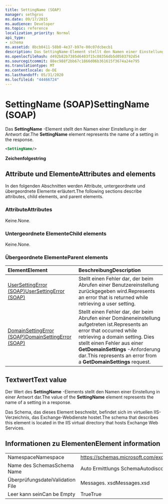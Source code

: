 ```yaml
---
title: SettingName (SOAP)
manager: sethgros
ms.date: 09/17/2015
ms.audience: Developer
ms.topic: reference
localization_priority: Normal
api_type:
- schema
ms.assetid: 8bcb0411-58b0-4e37-b97e-00c07dcbecb1
description: Das SettingName-Element stellt den Namen einer Einstellung in der Antwort dar.
ms.openlocfilehash: d492b82b7385d6403f15c08356db5d0503792d54
ms.sourcegitcommit: 88ec988f2bb67c1866d06b361615f3674a24e795
ms.translationtype: MT
ms.contentlocale: de-DE
ms.lasthandoff: 05/31/2020
ms.locfileid: "44466724"
---
```

# <a name="settingname-soap"></a><span data-ttu-id="1de56-103">SettingName (SOAP)</span><span class="sxs-lookup"><span data-stu-id="1de56-103">SettingName (SOAP)</span></span>

<span data-ttu-id="1de56-104">Das **SettingName** -Element stellt den Namen einer Einstellung in der Antwort dar.</span><span class="sxs-lookup"><span data-stu-id="1de56-104">The **SettingName** element represents the name of a setting in the response.</span></span> 
  
```XML
<SettingName/>
```

 <span data-ttu-id="1de56-105">**Zeichenfolge**</span><span class="sxs-lookup"><span data-stu-id="1de56-105">**string**</span></span>
## <a name="attributes-and-elements"></a><span data-ttu-id="1de56-106">Attribute und Elemente</span><span class="sxs-lookup"><span data-stu-id="1de56-106">Attributes and elements</span></span>

<span data-ttu-id="1de56-107">In den folgenden Abschnitten werden Attribute, untergeordnete und übergeordnete Elemente erläutert.</span><span class="sxs-lookup"><span data-stu-id="1de56-107">The following sections describe attributes, child elements, and parent elements.</span></span>
  
### <a name="attributes"></a><span data-ttu-id="1de56-108">Attribute</span><span class="sxs-lookup"><span data-stu-id="1de56-108">Attributes</span></span>

<span data-ttu-id="1de56-109">Keine.</span><span class="sxs-lookup"><span data-stu-id="1de56-109">None.</span></span>
  
### <a name="child-elements"></a><span data-ttu-id="1de56-110">Untergeordnete Elemente</span><span class="sxs-lookup"><span data-stu-id="1de56-110">Child elements</span></span>

<span data-ttu-id="1de56-111">Keine.</span><span class="sxs-lookup"><span data-stu-id="1de56-111">None.</span></span>
  
### <a name="parent-elements"></a><span data-ttu-id="1de56-112">Übergeordnete Elemente</span><span class="sxs-lookup"><span data-stu-id="1de56-112">Parent elements</span></span>

|<span data-ttu-id="1de56-113">**Element**</span><span class="sxs-lookup"><span data-stu-id="1de56-113">**Element**</span></span>|<span data-ttu-id="1de56-114">**Beschreibung**</span><span class="sxs-lookup"><span data-stu-id="1de56-114">**Description**</span></span>|
|:-----|:-----|
|[<span data-ttu-id="1de56-115">UserSettingError (SOAP)</span><span class="sxs-lookup"><span data-stu-id="1de56-115">UserSettingError (SOAP)</span></span>](usersettingerror-soap.md) <br/> |<span data-ttu-id="1de56-116">Stellt einen Fehler dar, der beim Abrufen einer Benutzereinstellung zurückgegeben wird.</span><span class="sxs-lookup"><span data-stu-id="1de56-116">Represents an error that is returned while retrieving a user setting.</span></span>  <br/> |
|[<span data-ttu-id="1de56-117">DomainSettingError (SOAP)</span><span class="sxs-lookup"><span data-stu-id="1de56-117">DomainSettingError (SOAP)</span></span>](domainsettingerror-soap.md) <br/> |<span data-ttu-id="1de56-118">Stellt einen Fehler dar, der beim Abrufen einer Domäneneinstellung aufgetreten ist.</span><span class="sxs-lookup"><span data-stu-id="1de56-118">Represents an error that occurred while retrieving a domain setting.</span></span> <span data-ttu-id="1de56-119">Dies stellt einen Fehler aus einer **GetDomainSettings** -Anforderung dar.</span><span class="sxs-lookup"><span data-stu-id="1de56-119">This represents an error from a **GetDomainSettings** request.</span></span>  <br/> |
   
## <a name="text-value"></a><span data-ttu-id="1de56-120">Textwert</span><span class="sxs-lookup"><span data-stu-id="1de56-120">Text value</span></span>

<span data-ttu-id="1de56-121">Der Wert des **SettingName** -Elements stellt den Namen einer Einstellung in einer Antwort dar.</span><span class="sxs-lookup"><span data-stu-id="1de56-121">The value of the **SettingName** element represents the name of a setting in a response.</span></span> 
  
<span data-ttu-id="1de56-122">Das Schema, das dieses Element beschreibt, befindet sich im virtuellen IIS-Verzeichnis, das Exchange-Webdienste hostet.</span><span class="sxs-lookup"><span data-stu-id="1de56-122">The schema that describes this element is located in the IIS virtual directory that hosts Exchange Web Services.</span></span>
  
## <a name="element-information"></a><span data-ttu-id="1de56-123">Informationen zu Elementen</span><span class="sxs-lookup"><span data-stu-id="1de56-123">Element information</span></span>

|||
|:-----|:-----|
|<span data-ttu-id="1de56-124">Namespace</span><span class="sxs-lookup"><span data-stu-id="1de56-124">Namespace</span></span>  <br/> |https://schemas.microsoft.com/exchange/2010/Autodiscover  <br/> |
|<span data-ttu-id="1de56-125">Name des Schemas</span><span class="sxs-lookup"><span data-stu-id="1de56-125">Schema Name</span></span>  <br/> |<span data-ttu-id="1de56-126">Auto Ermittlungs Schema</span><span class="sxs-lookup"><span data-stu-id="1de56-126">Autodiscover schema</span></span>  <br/> |
|<span data-ttu-id="1de56-127">Überprüfungsdatei</span><span class="sxs-lookup"><span data-stu-id="1de56-127">Validation File</span></span>  <br/> |<span data-ttu-id="1de56-128">Messages. xsd</span><span class="sxs-lookup"><span data-stu-id="1de56-128">Messages.xsd</span></span>  <br/> |
|<span data-ttu-id="1de56-129">Leer kann sein</span><span class="sxs-lookup"><span data-stu-id="1de56-129">Can be Empty</span></span>  <br/> |<span data-ttu-id="1de56-130">True</span><span class="sxs-lookup"><span data-stu-id="1de56-130">True</span></span>  <br/> |
   

